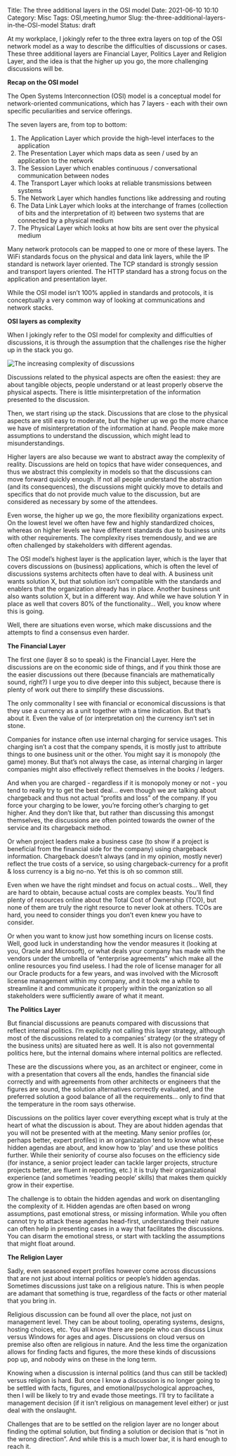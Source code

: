 Title: The three additional layers in the OSI model
Date: 2021-06-10 10:10
Category: Misc
Tags: OSI,meeting,humor
Slug: the-three-additional-layers-in-the-OSI-model
Status: draft

At my workplace, I jokingly refer to the three extra layers on top of the
OSI network model as a way to describe the difficulties of discussions or
cases. These three additional layers are Financial Layer, Politics Layer
and Religion Layer, and the idea is that the higher up you go, the more
challenging discussions will be.

**Recap on the OSI model**

The Open Systems Interconnection (OSI) model is a conceptual model for
network-oriented communications, which has 7 layers - each with their own
specific peculiarities and service offerings.

The seven layers are, from top to bottom:
1. The Application Layer which provide the high-level interfaces to the
   application
2. The Presentation Layer which maps data as seen / used by an application
   to the network 
3. The Session Layer which enables continuous / conversational communication
   between nodes
4. The Transport Layer which looks at reliable transmissions between systems
5. The Network Layer which handles functions like addressing and routing
6. The Data Link Layer which looks at the interchange of frames (collection of
   bits and the interpretation of it) between two systems that are connected by
   a physical medium
7. The Physical Layer which looks at how bits are sent over the physical medium

Many network protocols can be mapped to one or more of these layers. The WiFi
standards focus on the physical and data link layers, while the IP standard
is network layer oriented. The TCP standard is strongly session and transport
layers oriented. The HTTP standard has a strong focus on the application and
presentation layer.

While the OSI model isn’t 100% applied in standards and protocols, it is
conceptually a very common way of looking at communications and network
stacks.

**OSI layers as complexity**

When I jokingly refer to the OSI model for complexity and difficulties of
discussions, it is through the assumption that the challenges rise the higher
up in the stack you go.

![The increasing complexity of discussions]({static}/images/202106/OSI_extended.png)

Discussions related to the physical aspects are often the easiest: they are about
tangible objects, people understand or at least properly observe the physical
aspects. There is little misinterpretation of the information presented to the
discussion.

Then, we start rising up the stack. Discussions that are close to the physical
aspects are still easy to moderate, but the higher up we go the more chance we
have of misinterpretation of the information at hand. People make more
assumptions to understand the discussion, which might lead to misunderstandings.

Higher layers are also because we want to abstract away the complexity of
reality. Discussions are held on topics that have wider consequences, and thus we
abstract this complexity in models so that the discussions can move forward
quickly enough. If not all people understand the abstraction (and its
consequences), the discussions might quickly move to details and specifics that
do not provide much value to the discussion, but are considered as necessary by
some of the attendees.

Even worse, the higher up we go, the more flexibility organizations expect. On
the lowest level we often have few and highly standardized choices, whereas on
higher levels we have different standards due to business units with other
requirements. The complexity rises tremendously, and we are often challenged by
stakeholders with different agendas.

The OSI model’s highest layer is the application layer, which is the layer that
covers discussions on (business) applications, which is often the level of
discussions systems architects often have to deal with. A business unit wants
solution X, but that solution isn’t compatible with the standards and enablers
that the organization already has in place. Another business unit also wants
solution X, but in a different way. And while we have solution Y in place as
well that covers 80% of the functionality… Well, you know where this is going.

Well, there are situations even worse, which make discussions and the attempts
to find a consensus even harder.

**The Financial Layer**

The first one (layer 8 so to speak) is the Financial Layer. Here the
discussions are on the economic side of things, and if you think those are
the easier discussions out there (because financials are mathematically
sound, right?) I urge you to dive deeper into this subject, because
there is plenty of work out there to simplify these discussions.

The only commonality I see with financial or economical discussions
is that they use a currency as a unit together with a time indication.
But that’s about it. Even the value of (or interpretation on) the
currency isn’t set in stone. 

Companies for instance often use internal charging for service usages.
This charging isn’t a cost that the company spends, it is mostly just
to attribute things to one business unit or the other. You might say it
is monopoly (the game) money. But that’s not always the case, as internal
charging in larger companies might also effectively reflect themselves in
the books / ledgers.

And when you are charged - regardless if it is monopoly money or not - you
tend to really try to get the best deal… even though we are talking about
chargeback and thus not actual “profits and loss” of the company. If you
force your charging to be lower, you’re forcing other’s charging to get
higher. And they don’t like that, but rather than discussing this amongst
themselves, the discussions are often pointed towards the owner of the
service and its chargeback method.

Or when project leaders make a business case (to show if a project is
beneficial from the financial side for the company) using chargeback
information. Chargeback doesn’t always (and in my opinion, mostly never)
reflect the true costs of a service, so using chargeback-currency for a
profit & loss currency is a big no-no. Yet this is oh so common still.

Even when we have the right mindset and focus on actual costs… Well,
they are hard to obtain, because actual costs are complex beasts. You’ll
find plenty of resources online about the Total Cost of Ownership (TCO),
but none of them are truly the right resource to never look at others.
TCOs are hard, you need to consider things you don’t even knew you have
to consider.

Or when you want to know just how something incurs on license costs.
Well, good luck in understanding how the vendor measures it (looking
at you, Oracle and Microsoft), or what deals your company has made with
the vendors under the umbrella of “enterprise agreements” which make all
the online resources you find useless. I had the role of license manager
for all our Oracle products for a few years, and was involved with the
Microsoft license management within my company, and it took me a while
to streamline it and communicate it properly within the organization
so all stakeholders were sufficiently aware of what it meant.

**The Politics Layer**

But financial discussions are peanuts compared with discussions that
reflect internal politics. I’m explicitly not calling this layer
strategy, although most of the discussions related to a companies’
strategy (or the strategy of the business units) are situated here
as well. It is also not governmental politics here, but the internal
domains where internal politics are reflected.

These are the discussions where you, as an architect or engineer,
come in with a presentation that covers all the ends, handles the
financial side correctly and with agreements from other architects
or engineers that the figures are sound, the solution alternatives
correctly evaluated, and the preferred solution a good balance of
all the requirements… only to find that the temperature in the room
says otherwise.

Discussions on the politics layer cover everything except what is
truly at the heart of what the discussion is about. They are about
hidden agendas that you will not be presented with at the meeting.
Many senior profiles (or, perhaps better, expert profiles) in an
organization tend to know what these hidden agendas are about, and
know how to ‘play’ and use these politics further. While their
seniority of course also focuses on the efficiency side (for instance,
a senior project leader can tackle larger projects, structure projects
better, are fluent in reporting, etc.) it is truly their organizational
experience (and sometimes ‘reading people’ skills) that makes them
quickly grow in their expertise.

The challenge is to obtain the hidden agendas and work on disentangling
the complexity of it. Hidden agendas are often based on wrong assumptions,
past emotional stress, or missing information. While you often cannot
try to attack these agendas head-first, understanding their nature can
often help in presenting cases in a way that facilitates the discussions.
You can disarm the emotional stress, or start with tackling the assumptions
that might float around.

**The Religion Layer**

Sadly, even seasoned expert profiles however come across discussions that
are not just about internal politics or people’s hidden agendas. Sometimes
discussions just take on a religious nature. This is when people are adamant
that something is true, regardless of the facts or other material that you
bring in.

Religious discussion can be found all over the place, not just on management
level. They can be about tooling, operating systems, designs, hosting choices,
etc. You all know there are people who can discuss Linux versus Windows for
ages and ages. Discussions on cloud versus on premise also often are religious
in nature. And the less time the organization allows for finding facts and
figures, the more these kinds of discussions pop up, and nobody wins on these
in the long term.

Knowing when a discussion is internal politics (and thus can still be tackled)
versus religion is hard. But once I know a discussion is no longer going to be
settled with facts, figures, and emotional/psychological approaches, then I
will be likely to try and evade those meetings. I’ll try to facilitate a
management decision (if it isn’t religious on management level either) or
just deal with the onslaught.

Challenges that are to be settled on the religion layer are no longer about
finding the optimal solution, but finding a solution or decision that is
“not in the wrong direction”. And while this is a much lower bar, it is hard
enough to reach it.

<!-- PELICAN_END_SUMMARY -->
